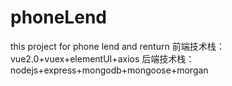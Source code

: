 # phoneLend
this project for phone lend and renturn
前端技术栈：vue2.0+vuex+elementUI+axios
后端技术栈：nodejs+express+mongodb+mongoose+morgan
